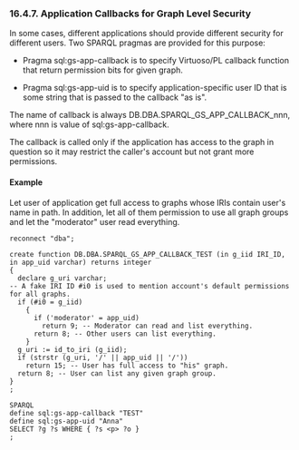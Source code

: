 <div>

<div>

<div>

<div>

### 16.4.7. Application Callbacks for Graph Level Security

</div>

</div>

</div>

In some cases, different applications should provide different security
for different users. Two SPARQL pragmas are provided for this purpose:

<div>

- Pragma sql:gs-app-callback is to specify Virtuoso/PL callback function
  that return permission bits for given graph.

- Pragma sql:gs-app-uid is to specify application-specific user ID that
  is some string that is passed to the callback "as is".

</div>

The name of callback is always DB.DBA.SPARQL_GS_APP_CALLBACK_nnn, where
nnn is value of sql:gs-app-callback.

The callback is called only if the application has access to the graph
in question so it may restrict the caller's account but not grant more
permissions.

<div>

<div>

<div>

<div>

#### Example

</div>

</div>

</div>

Let user of application get full access to graphs whose IRIs contain
user's name in path. In addition, let all of them permission to use all
graph groups and let the "moderator" user read everything.

``` programlisting
reconnect "dba";

create function DB.DBA.SPARQL_GS_APP_CALLBACK_TEST (in g_iid IRI_ID, in app_uid varchar) returns integer
{
  declare g_uri varchar;
-- A fake IRI ID #i0 is used to mention account's default permissions for all graphs.
  if (#i0 = g_iid)
    {
      if ('moderator' = app_uid)
        return 9; -- Moderator can read and list everything.
      return 8; -- Other users can list everything.
    }
  g_uri := id_to_iri (g_iid);
  if (strstr (g_uri, '/' || app_uid || '/'))
    return 15; -- User has full access to "his" graph.
  return 8; -- User can list any given graph group.
}
;

SPARQL
define sql:gs-app-callback "TEST"
define sql:gs-app-uid "Anna"
SELECT ?g ?s WHERE { ?s <p> ?o }
;
```

</div>

</div>
